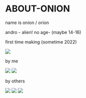 # ABOUT-ONION

name is onion / orion

andro - alien! no age- (maybe 14-16)

first time making (sometime 2022)

![](https://i.ibb.co/2MzHDqC/Untitled92-20230804140136.webp)

by me

![](https://i.ibb.co/yqjXk84/userlmn-2f0ea72296c0a3c1225142a95b68232a.png) ![](https://i.ibb.co/f9BRGcW/userlmn-2005fe26761b1cf6f3a2a8556aadcb76.png)

by others 

![](https://i.ibb.co/n0XYJCM/Untitled1662-20240722192815.webp) ![](https://i.ibb.co/6HzdDbK/Untitled72-20240729021259.webp) ![](https://i.ibb.co/gTXL9Tx/Untitled81-20240729035210.webp)
